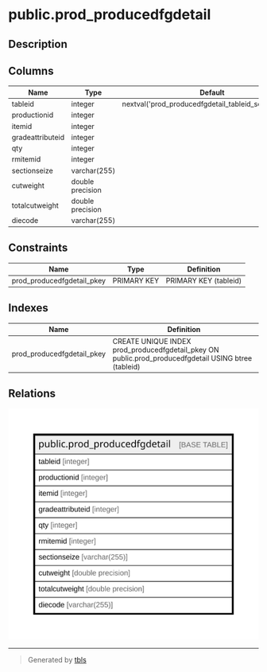 # public.prod_producedfgdetail

## Description

## Columns

| Name | Type | Default | Nullable | Children | Parents | Comment |
| ---- | ---- | ------- | -------- | -------- | ------- | ------- |
| tableid | integer | nextval('prod_producedfgdetail_tableid_seq'::regclass) | false |  |  |  |
| productionid | integer |  | true |  |  |  |
| itemid | integer |  | true |  |  |  |
| gradeattributeid | integer |  | true |  |  |  |
| qty | integer |  | true |  |  |  |
| rmitemid | integer |  | true |  |  |  |
| sectionseize | varchar(255) |  | true |  |  |  |
| cutweight | double precision |  | true |  |  |  |
| totalcutweight | double precision |  | true |  |  |  |
| diecode | varchar(255) |  | true |  |  |  |

## Constraints

| Name | Type | Definition |
| ---- | ---- | ---------- |
| prod_producedfgdetail_pkey | PRIMARY KEY | PRIMARY KEY (tableid) |

## Indexes

| Name | Definition |
| ---- | ---------- |
| prod_producedfgdetail_pkey | CREATE UNIQUE INDEX prod_producedfgdetail_pkey ON public.prod_producedfgdetail USING btree (tableid) |

## Relations

![er](public.prod_producedfgdetail.svg)

---

> Generated by [tbls](https://github.com/k1LoW/tbls)
